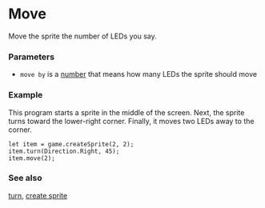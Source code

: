 # Move

Move the sprite the number of LEDs you say.

### Parameters

* ``move by`` is a [number](/reference/types/number) that means how many LEDs the sprite should move

### Example

This program starts a sprite in the middle of the screen.
Next, the sprite turns toward the lower-right corner.
Finally, it moves two LEDs away to the corner.

```blocks
let item = game.createSprite(2, 2);
item.turn(Direction.Right, 45);
item.move(2);
```

### See also

[turn](/reference/game/turn),
[create sprite](/reference/game/create-sprite)
